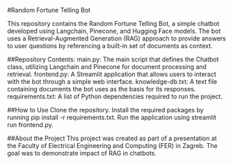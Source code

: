 #Random Fortune Telling Bot

This repository contains the Random Fortune Telling Bot, a simple chatbot developed using Langchain, Pinecone, and Hugging Face models. The bot uses a Retrieval-Augmented Generation (RAG) approach to provide answers to user questions by referencing a built-in set of documents as context.

##Repository Contents:
main.py: The main script that defines the Chatbot class, utilizing Langchain and Pinecone for document processing and retrieval.
frontend.py: A Streamlit application that allows users to interact with the bot through a simple web interface.
knowledge-db.txt: A text file containing documents the bot uses as the basis for its responses.
requirements.txt: A list of Python dependencies required to run the project.

##How to Use
Clone the repository.
Install the required packages by running pip install -r requirements.txt.
Run the application using streamlit run frontend.py.

##About the Project
This project was created as part of a presentation at the Faculty of Electrical Engineering and Computing (FER) in Zagreb. The goal was to demonstrate impact of RAG in chatbots. 